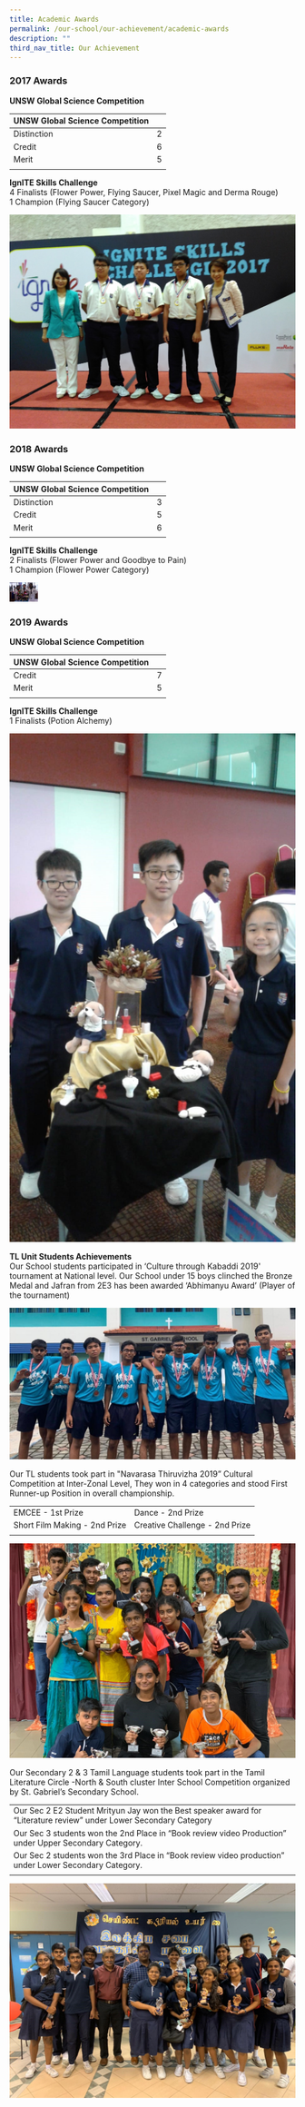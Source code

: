 ```yaml
---
title: Academic Awards
permalink: /our-school/our-achievement/academic-awards
description: ""
third_nav_title: Our Achievement
---
```

### 2017 Awards

**UNSW Global Science Competition** 

| UNSW Global Science Competition |  |
|---|---|
|Distinction | 2 |
| Credit | 6 |
| Merit | 5 |
| | | 

**IgnITE Skills Challenge** <br>
4 Finalists (Flower Power, Flying Saucer, Pixel Magic and Derma Rouge) <br> 
1 Champion (Flying Saucer Category)

![](/images/11.jpg)

### 2018 Awards

**UNSW Global Science Competition** 

| UNSW Global Science Competition |  |
|---|---|
|Distinction | 3 |
| Credit | 5 |
| Merit | 6 |
| | | 

**IgnITE Skills Challenge** <br>
2 Finalists (Flower Power and Goodbye to Pain) <br>
1 Champion (Flower Power Category)

<img src="/images/21.jpg" 
     style="width:10%">


### 2019 Awards

**UNSW Global Science Competition** 

| UNSW Global Science Competition |  |
|---|---|
| Credit | 7 |
| Merit | 5 |
| | | 

**IgnITE Skills Challenge** <br>
1 Finalists (Potion Alchemy)

![](/images/31.jpg)

**TL Unit Students Achievements** <br>
Our School students participated in ‘Culture through Kabaddi 2019' tournament at National level. Our School under 15 boys clinched the Bronze Medal and Jafran from 2E3 has been awarded ‘Abhimanyu Award’ (Player of the tournament)

![](/images/12.jpg)


Our TL students took part in "Navarasa Thiruvizha 2019” Cultural Competition at Inter-Zonal Level, They won in 4 categories and stood First Runner-up Position in overall championship.

| | |
|---|---|
| EMCEE - 1st Prize | Dance - 2nd Prize |
| Short Film Making - 2nd Prize | Creative Challenge - 2nd Prize |
| | |

![](/images/22.jpg)

Our Secondary 2 & 3 Tamil Language students took part in the Tamil Literature Circle -North & South cluster Inter School Competition organized by St. Gabriel’s Secondary School. 

| | 
|---|
| Our Sec 2 E2 Student Mrityun Jay won the Best speaker award for “Literature review” under Lower Secondary Category |
| Our Sec 3 students won the 2nd Place in “Book review video Production” under Upper Secondary Category. |
| Our Sec 2 students won the 3rd Place in “Book review video production” under Lower Secondary Category. |
| |

![](/images/33.jpg)